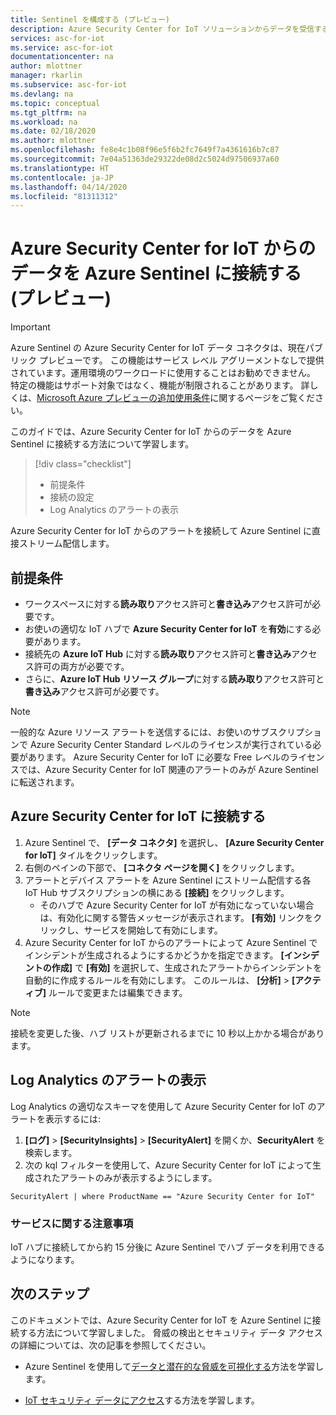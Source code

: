```yaml
---
title: Sentinel を構成する (プレビュー)
description: Azure Security Center for IoT ソリューションからデータを受信するように Azure Sentinel を構成する方法について説明します。
services: asc-for-iot
ms.service: asc-for-iot
documentationcenter: na
author: mlottner
manager: rkarlin
ms.subservice: asc-for-iot
ms.devlang: na
ms.topic: conceptual
ms.tgt_pltfrm: na
ms.workload: na
ms.date: 02/18/2020
ms.author: mlottner
ms.openlocfilehash: fe8e4c1b08f96e5f6b2fc7649f7a4361616b7c87
ms.sourcegitcommit: 7e04a51363de29322de08d2c5024d97506937a60
ms.translationtype: HT
ms.contentlocale: ja-JP
ms.lasthandoff: 04/14/2020
ms.locfileid: "81311312"
---
```

# <a name="connect-your-data-from-azure-security-center-for-iot-to-azure-sentinel-preview"></a>Azure Security Center for IoT からのデータを Azure Sentinel に接続する (プレビュー)

> [!IMPORTANT]
> Azure Sentinel の Azure Security Center for IoT データ コネクタは、現在パブリック プレビューです。
> この機能はサービス レベル アグリーメントなしで提供されています。運用環境のワークロードに使用することはお勧めできません。 特定の機能はサポート対象ではなく、機能が制限されることがあります。
> 詳しくは、[Microsoft Azure プレビューの追加使用条件](https://azure.microsoft.com/support/legal/preview-supplemental-terms/)に関するページをご覧ください。

このガイドでは、Azure Security Center for IoT からのデータを Azure Sentinel に接続する方法について学習します。

> [!div class="checklist"]
> * 前提条件
> * 接続の設定
> * Log Analytics のアラートの表示

Azure Security Center for IoT からのアラートを接続して Azure Sentinel に直接ストリーム配信します。

## <a name="prerequisites"></a>前提条件

- ワークスペースに対する**読み取り**アクセス許可と**書き込み**アクセス許可が必要です。
- お使いの適切な IoT ハブで **Azure Security Center for IoT** を**有効**にする必要があります。
- 接続先の **Azure IoT Hub** に対する**読み取り**アクセス許可と**書き込み**アクセス許可の両方が必要です。
- さらに、**Azure IoT Hub リソース グループ**に対する**読み取り**アクセス許可と**書き込み**アクセス許可が必要です。

> [!NOTE]
> 一般的な Azure リソース アラートを送信するには、お使いのサブスクリプションで Azure Security Center Standard レベルのライセンスが実行されている必要があります。 Azure Security Center for IoT に必要な Free レベルのライセンスでは、Azure Security Center for IoT 関連のアラートのみが Azure Sentinel に転送されます。

## <a name="connect-to-azure-security-center-for-iot"></a>Azure Security Center for IoT に接続する

1. Azure Sentinel で、 **[データ コネクタ]** を選択し、 **[Azure Security Center for IoT]** タイルをクリックします。
1. 右側のペインの下部で、 **[コネクタ ページを開く]** をクリックします。
1. アラートとデバイス アラートを Azure Sentinel にストリーム配信する各 IoT Hub サブスクリプションの横にある **[接続]** をクリックします。
    - そのハブで Azure Security Center for IoT が有効になっていない場合は、有効化に関する警告メッセージが表示されます。 **[有効]** リンクをクリックし、サービスを開始して有効にします。
1. Azure Security Center for IoT からのアラートによって Azure Sentinel でインシデントが生成されるようにするかどうかを指定できます。 **[インシデントの作成]** で **[有効]** を選択して、生成されたアラートからインシデントを自動的に作成するルールを有効にします。  このルールは、 **[分析]**  >  **[アクティブ]** ルールで変更または編集できます。

> [!NOTE]
>接続を変更した後、ハブ リストが更新されるまでに 10 秒以上かかる場合があります。

## <a name="log-analytics-alert-display"></a>Log Analytics のアラートの表示

Log Analytics の適切なスキーマを使用して Azure Security Center for IoT のアラートを表示するには:

1. **[ログ]**  >  **[SecurityInsights]**  >  **[SecurityAlert]** を開くか、**SecurityAlert** を検索します。
1. 次の kql フィルターを使用して、Azure Security Center for IoT によって生成されたアラートのみが表示するようにします。

```kusto
SecurityAlert | where ProductName == "Azure Security Center for IoT"
```

### <a name="service-notes"></a>サービスに関する注意事項

IoT ハブに接続してから約 15 分後に Azure Sentinel でハブ データを利用できるようになります。

## <a name="next-steps"></a>次のステップ

このドキュメントでは、Azure Security Center for IoT を Azure Sentinel に接続する方法について学習しました。 脅威の検出とセキュリティ データ アクセスの詳細については、次の記事を参照してください。

- Azure Sentinel を使用して[データと潜在的な脅威を可視化する](https://docs.microsoft.com/azure/sentinel/quickstart-get-visibility)方法を学習します。

- [IoT セキュリティ データにアクセス](how-to-security-data-access.md)する方法を学習します。
